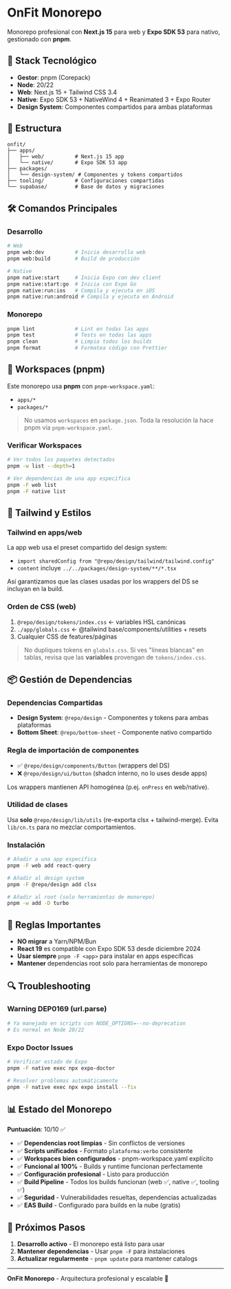 # OnFit Monorepo

Monorepo profesional con **Next.js 15** para web y **Expo SDK 53** para nativo, gestionado con **pnpm**.

## 🚀 Stack Tecnológico

- **Gestor**: pnpm (Corepack)
- **Node**: 20/22
- **Web**: Next.js 15 + Tailwind CSS 3.4
- **Native**: Expo SDK 53 + NativeWind 4 + Reanimated 3 + Expo Router
- **Design System**: Componentes compartidos para ambas plataformas

## 📁 Estructura

```
onfit/
├── apps/
│   ├── web/          # Next.js 15 app
│   └── native/       # Expo SDK 53 app
├── packages/
│   └── design-system/ # Componentes y tokens compartidos
├── tooling/          # Configuraciones compartidas
└── supabase/         # Base de datos y migraciones
```

## 🛠️ Comandos Principales

### Desarrollo

```bash
# Web
pnpm web:dev          # Inicia desarrollo web
pnpm web:build        # Build de producción

# Native
pnpm native:start     # Inicia Expo con dev client
pnpm native:start:go  # Inicia con Expo Go
pnpm native:run:ios   # Compila y ejecuta en iOS
pnpm native:run:android # Compila y ejecuta en Android
```

### Monorepo

```bash
pnpm lint             # Lint en todas las apps
pnpm test             # Tests en todas las apps
pnpm clean            # Limpia todos los builds
pnpm format           # Formatea código con Prettier
```

## 🔧 Workspaces (pnpm)

Este monorepo usa **pnpm** con `pnpm-workspace.yaml`:

- `apps/*`
- `packages/*`

> No usamos `workspaces` en `package.json`. Toda la resolución la hace pnpm vía `pnpm-workspace.yaml`.

### Verificar Workspaces

```bash
# Ver todos los paquetes detectados
pnpm -w list --depth=1

# Ver dependencias de una app específica
pnpm -F web list
pnpm -F native list
```

## 🎨 Tailwind y Estilos

### Tailwind en apps/web

La app web usa el preset compartido del design system:

- `import sharedConfig from "@repo/design/tailwind/tailwind.config"`
- `content` incluye `../../packages/design-system/**/*.tsx`

Así garantizamos que las clases usadas por los wrappers del DS se incluyan en la build.

### Orden de CSS (web)

1. `@repo/design/tokens/index.css` ← variables HSL canónicas
2. `./app/globals.css` ← @tailwind base/components/utilities + resets
3. Cualquier CSS de features/páginas

> No dupliques tokens en `globals.css`. Si ves "líneas blancas" en tablas, revisa que las **variables** provengan de `tokens/index.css`.

## 📦 Gestión de Dependencias

### Dependencias Compartidas

- **Design System**: `@repo/design` - Componentes y tokens para ambas plataformas
- **Bottom Sheet**: `@repo/bottom-sheet` - Componente nativo compartido

### Regla de importación de componentes

- ✅ `@repo/design/components/Button` (wrappers del DS)
- ❌ `@repo/design/ui/button` (shadcn interno, no lo uses desde apps)

Los wrappers mantienen API homogénea (p.ej. `onPress` en web/native).

### Utilidad de clases

Usa **solo** `@repo/design/lib/utils` (re-exporta clsx + tailwind-merge).
Evita `lib/cn.ts` para no mezclar comportamientos.

### Instalación

```bash
# Añadir a una app específica
pnpm -F web add react-query

# Añadir al design system
pnpm -F @repo/design add clsx

# Añadir al root (solo herramientas de monorepo)
pnpm -w add -D turbo
```

## 🚨 Reglas Importantes

- **NO migrar** a Yarn/NPM/Bun
- **React 19** es compatible con Expo SDK 53 desde diciembre 2024
- **Usar siempre** `pnpm -F <app>` para instalar en apps específicas
- **Mantener** dependencias root solo para herramientas de monorepo

## 🔍 Troubleshooting

### Warning DEP0169 (url.parse)

```bash
# Ya manejado en scripts con NODE_OPTIONS=--no-deprecation
# Es normal en Node 20/22
```

### Expo Doctor Issues

```bash
# Verificar estado de Expo
pnpm -F native exec npx expo-doctor

# Resolver problemas automáticamente
pnpm -F native exec npx expo install --fix
```

## 📊 Estado del Monorepo

**Puntuación**: 10/10 ✅

- ✅ **Dependencias root limpias** - Sin conflictos de versiones
- ✅ **Scripts unificados** - Formato `plataforma:verbo` consistente
- ✅ **Workspaces bien configurados** - pnpm-workspace.yaml explícito
- ✅ **Funcional al 100%** - Builds y runtime funcionan perfectamente
- ✅ **Configuración profesional** - Listo para producción
- ✅ **Build Pipeline** - Todos los builds funcionan (web ✅, native ✅, tooling ✅)
- ✅ **Seguridad** - Vulnerabilidades resueltas, dependencias actualizadas
- ✅ **EAS Build** - Configurado para builds en la nube (gratis)

## 🎯 Próximos Pasos

1. **Desarrollo activo** - El monorepo está listo para usar
2. **Mantener dependencias** - Usar `pnpm -F` para instalaciones
3. **Actualizar regularmente** - `pnpm update` para mantener catalogs

---

**OnFit Monorepo** - Arquitectura profesional y escalable 🚀
